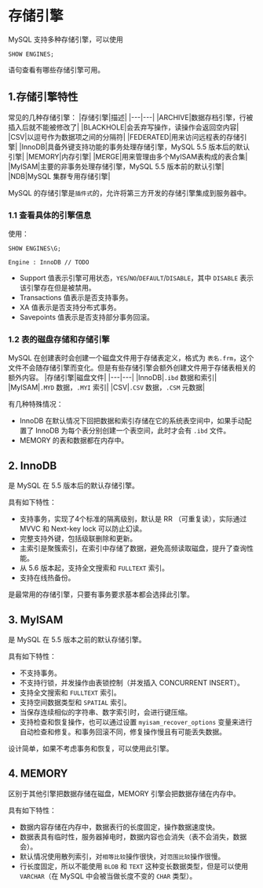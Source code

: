 # 存储引擎
MySQL 支持多种存储引擎，可以使用
```
SHOW ENGINES;
```

语句查看有哪些存储引擎可用。

## 1.存储引擎特性
常见的几种存储引擎：
|存储引擎|描述|
|---|---|
|ARCHIVE|数据存档引擎，行被插入后就不能被修改了|
|BLACKHOLE|会丢弃写操作，读操作会返回空内容|
|CSV|以逗号作为数据项之间的分隔符|
|FEDERATED|用来访问远程表的存储引擎|
|InnoDB|具备外键支持功能的事务处理存储引擎，MySQL 5.5 版本后的默认引擎|
|MEMORY|内存引擎|
|MERGE|用来管理由多个MyISAM表构成的表合集|
|MyISAM|主要的非事务处理存储引擎，MySQL 5.5 版本前的默认引擎|
|NDB|MySQL 集群专用存储引擎|

MySQL 的存储引擎是`插件式`的，允许将第三方开发的存储引擎集成到服务器中。

### 1.1 查看具体的引擎信息
使用：
```
SHOW ENGINES\G;

Engine : InnoDB // TODO
```

* Support 值表示引擎可用状态，`YES`/`NO`/`DEFAULT`/`DISABLE`，其中 `DISABLE` 表示该引擎存在但是被禁用。
* Transactions 值表示是否支持事务。
* XA 值表示是否支持分布式事务。
* Savepoints 值表示是否支持部分事务回滚。

### 1.2 表的磁盘存储和存储引擎
MySQL 在创建表时会创建一个磁盘文件用于存储表定义，格式为 `表名.frm`，这个文件不会随存储引擎而变化。但是有些存储引擎会额外创建文件用于存储表相关的额外内容。
|存储引擎|磁盘文件|
|---|---|
|InnoDB|`.ibd` 数据和索引|
|MyISAM|`.MYD` 数据，`.MYI` 索引|
|CSV|`.CSV` 数据，`.CSM` 元数据|

有几种特殊情况：
* InnoDB 在默认情况下回把数据和索引存储在它的系统表空间中，如果手动配置了 InnoDB 为每个表分别创建一个表空间，此时才会有 `.ibd` 文件。
* MEMORY 的表和数据都在内存中。

## 2. InnoDB 
是 MySQL 在 5.5 版本后的默认存储引擎。

具有如下特性：
* 支持事务，实现了4个标准的隔离级别，默认是 RR （可重复读），实际通过 MVVC 和 Next-key lock 可以防止幻读。
* 完整支持外键，包括级联删除和更新。
* 主索引是聚簇索引，在索引中存储了数据，避免高频读取磁盘，提升了查询性能。
* 从 5.6 版本起，支持全文搜索和 `FULLTEXT` 索引。
* 支持在线热备份。

是最常用的存储引擎，只要有事务要求基本都会选择此引擎。

## 3. MyISAM
是 MySQL 在 5.5 版本之前的默认存储引擎。

具有如下特性：
* 不支持事务。
* 不支持行锁，并发操作由表锁控制（并发插入 CONCURRENT INSERT）。
* 支持全文搜索和 `FULLTEXT` 索引。
* 支持空间数据类型和 `SPATIAL` 索引。
* 当保存连续相似的字符串、数字索引时，会进行键压缩。
* 支持检查和恢复操作，也可以通过设置 `myisam_recover_options` 变量来进行自动检查和修复。和事务回滚不同，修复操作慢且有可能丢失数据。

设计简单，如果不考虑事务和恢复，可以使用此引擎。


## 4. MEMORY
区别于其他引擎把数据存储在磁盘，MEMORY 引擎会把数据存储在内存中。

具有如下特性：
* 数据内容存储在内存中，数据表行的长度固定，操作数据速度快。
* 数据表具有临时性，服务器掉电时，数据内容也会消失（表不会消失，数据会）。
* 默认情况使用散列索引，对`相等比较`操作很快，对`范围比较`操作很慢。
* 行长度固定，所以不能使用 `BLOB` 和 `TEXT` 这种变长数据类型，但是可以使用 `VARCHAR`（在 MySQL 中会被当做长度不变的 `CHAR` 类型）。

